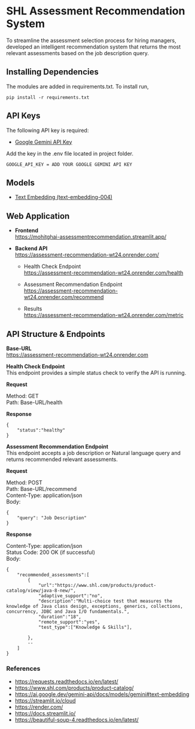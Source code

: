 # SHL Assessment Recommendation System

To streamline the assessment selection process for hiring managers, developed an intelligent recommendation system that returns the most relevant assessments based on the job description query. 


## **Installing Dependencies**

The modules are added in requirements.txt. To install run,

	pip install -r requirements.txt

## **API Keys**

The following API key is required:

- [Google Gemini API Key](https://makersuite.google.com/app/apikey)

Add the key in the .env file located in project folder.

	GOOGLE_API_KEY = ADD YOUR GOOGLE GEMINI API KEY  

## **Models**

- [Text Embedding (text-embedding-004)](https://ai.google.dev/gemini-api/docs/models/gemini#text-embedding)

## Web Application

- **Frontend**  
https://mohitghai-assessmentrecommendation.streamlit.app/

- **Backend API**  
https://assessment-recommendation-wt24.onrender.com/

    - Health Check Endpoint  
    https://assessment-recommendation-wt24.onrender.com/health

    - Assessment Recommendation Endpoint  
    https://assessment-recommendation-wt24.onrender.com/recommend

    - Results  
    https://assessment-recommendation-wt24.onrender.com/metric


## API Structure & Endpoints

**Base-URL**  
https://assessment-recommendation-wt24.onrender.com

**Health Check Endpoint**  
This endpoint provides a simple status check to verify the API is running.

**Request**  

Method: GET  
Path: Base-URL/health

**Response**

    {
        "status":"healthy"
    }

**Assessment Recommendation Endpoint**  
This endpoint accepts a job description or Natural language query and returns recommended relevant assessments.

**Request**  

Method: POST  
Path: Base-URL/recommend  
Content-Type: application/json  
Body: 

    {
        "query": "Job Description"
    }

**Response**

Content-Type: application/json  
Status Code: 200 OK (if successful)  
Body:

    {
        "recommended_assessments":[
            {
                "url":"https://www.shl.com/products/product-catalog/view/java-8-new/",
                "adaptive_support":"no",
                "description":"Multi-choice test that measures the knowledge of Java class design, exceptions, generics, collections, concurrency, JDBC and Java I/O fundamentals.",
                "duration":"18",
                "remote_support":"yes",
                "test_type":["Knowledge & Skills"],
                
            },
            --   
        ]
    }


### References

- https://requests.readthedocs.io/en/latest/
- https://www.shl.com/products/product-catalog/
- https://ai.google.dev/gemini-api/docs/models/gemini#text-embedding
- https://streamlit.io/cloud
- https://render.com/
- https://docs.streamlit.io/
- https://beautiful-soup-4.readthedocs.io/en/latest/

